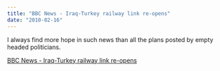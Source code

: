 ```yaml
---
title: "BBC News - Iraq-Turkey railway link re-opens"
date: "2010-02-16"
---
```


I always find more hope in such news than all the plans posted by empty headed politicians.  
  

  
[BBC News - Iraq-Turkey railway link re-opens](https://news.bbc.co.uk/2/hi/middle_east/8518109.stm)
